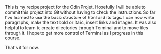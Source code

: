 This is my recipe project for the Odin Projet.
Hopefully I will be able to commit this project into Git without having to check the instructions.
So far I've learned to use the basic structure of html and its tags. I can now write paragraphs, make the text bold or italic, insert links and images. It was also helpful to learn to create directories through Terminal and to move files through it. I hope to get more control of Terminal as I progress in this course.

That's it for now.